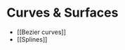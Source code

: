 # Curves & Surfaces

- [[Bezier curves]]
- [[Splines]]

<!--

---

https://people.cs.clemson.edu/~dhouse/courses/405/notes/splines.pdf
https://people.cs.clemson.edu/~dhouse/courses/405/notes/implicit-parametric.pdf

-->